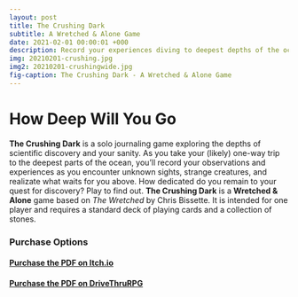 ```yaml
---
layout: post
title: The Crushing Dark
subtitle: A Wretched & Alone Game
date: 2021-02-01 00:00:01 +000
description: Record your experiences diving to deepest depths of the ocean... and your sanity.
img: 20210201-crushing.jpg
img2: 20210201-crushingwide.jpg
fig-caption: The Crushing Dark - A Wretched & Alone Game
---
```

# How Deep Will You Go
**The Crushing Dark** is a solo journaling game exploring the depths of scientific discovery and your sanity. As you take your (likely) one-way trip to the deepest parts of the ocean, you’ll record your observations and experiences as you encounter unknown sights, strange creatures, and realizate what waits for you above.
How dedicated do you remain to your quest for discovery? Play to find out.
**The Crushing Dark** is a **Wretched & Alone** game based on *The Wretched* by Chris Bissette. It is intended for one player and requires a standard deck of playing cards and a collection of stones.

### Purchase Options
#### [Purchase the PDF on Itch.io](https://byemberandash.itch.io/the-crushing-dark)
#### [Purchase the PDF on DriveThruRPG](https://www.drivethrurpg.com/product/343819/The-Crushing-Dark)
